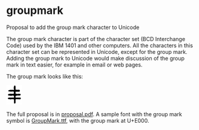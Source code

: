 # groupmark
Proposal to add the group mark character to Unicode

The group mark character is part of the character set (BCD Interchange Code) used by the IBM 1401 and other computers. All the characters in this character set can be represented in Unicode, except for the group mark. Adding the group mark to Unicode would make discussion of the group mark in text easier, for example in email or web pages.

The group mark looks like this:

![group mark](/graphics/groupmark.png)

The full proposal is in [proposal.pdf](proposal.pdf?raw=true). A sample font with the group mark symbol is [GroupMark.ttf](GroupMark.ttf?raw=true), with the group mark at U+E000.
